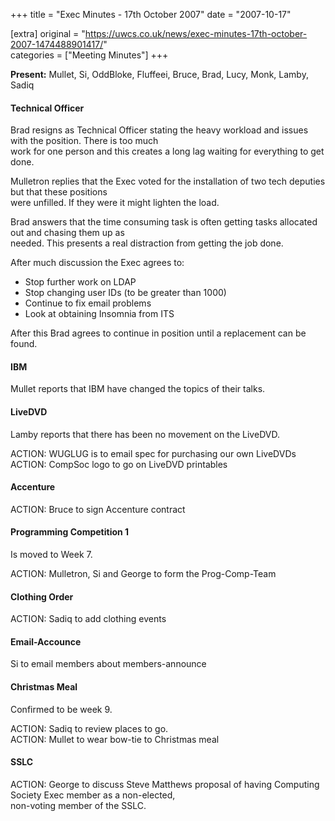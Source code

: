 +++
title = "Exec Minutes - 17th October 2007"
date = "2007-10-17"

[extra]
original = "https://uwcs.co.uk/news/exec-minutes-17th-october-2007-1474488901417/"    
categories = ["Meeting Minutes"]
+++

**Present:** Mullet, Si, OddBloke, Fluffeei, Bruce, Brad, Lucy, Monk, Lamby, Sadiq

#### Technical Officer

Brad resigns as Technical Officer stating the heavy workload and issues with the position. There is too much  
work for one person and this creates a long lag waiting for everything to get done.

Mulletron replies that the Exec voted for the installation of two tech deputies but that these positions  
were unfilled. If they were it might lighten the load.

Brad answers that the time consuming task is often getting tasks allocated out and chasing them up as  
needed. This presents a real distraction from getting the job done.

After much discussion the Exec agrees to:

  - Stop further work on LDAP
  - Stop changing user IDs (to be greater than 1000)
  - Continue to fix email problems
  - Look at obtaining Insomnia from ITS

After this Brad agrees to continue in position until a replacement can be found.

#### IBM

Mullet reports that IBM have changed the topics of their talks.

#### LiveDVD

Lamby reports that there has been no movement on the LiveDVD.

ACTION: WUGLUG is to email spec for purchasing our own LiveDVDs  
ACTION: CompSoc logo to go on LiveDVD printables

#### Accenture

ACTION: Bruce to sign Accenture contract

#### Programming Competition 1

Is moved to Week 7.

ACTION: Mulletron, Si and George to form the Prog-Comp-Team

#### Clothing Order

ACTION: Sadiq to add clothing events

#### Email-Accounce

Si to email members about members-announce

#### Christmas Meal

Confirmed to be week 9.

ACTION: Sadiq to review places to go.  
ACTION: Mullet to wear bow-tie to Christmas meal

#### SSLC

ACTION: George to discuss Steve Matthews proposal of having Computing Society Exec member as a non-elected,  
non-voting member of the SSLC.
